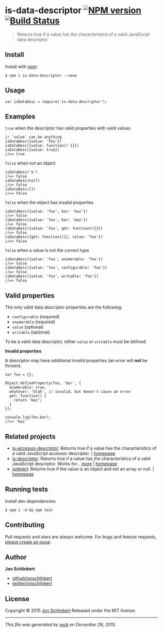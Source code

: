is-data-descriptor [![NPM version](https://img.shields.io/npm/v/is-data-descriptor.svg)](https://www.npmjs.com/package/is-data-descriptor) [![Build Status](https://img.shields.io/travis/jonschlinkert/is-data-descriptor.svg)](https://travis-ci.org/jonschlinkert/is-data-descriptor)
========================================================================================================================================================================================================================================================================================

> Returns true if a value has the characteristics of a valid JavaScript data descriptor.

Install
-------

Install with [npm](https://www.npmjs.com/):

    $ npm i is-data-descriptor --save

Usage
-----

    var isDataDesc = require('is-data-descriptor');

Examples
--------

`true` when the descriptor has valid properties with valid values.

    // `value` can be anything
    isDataDesc({value: 'foo'})
    isDataDesc({value: function() {}})
    isDataDesc({value: true})
    //=> true

`false` when not an object

    isDataDesc('a')
    //=> false
    isDataDesc(null)
    //=> false
    isDataDesc([])
    //=> false

`false` when the object has invalid properties

    isDataDesc({value: 'foo', bar: 'baz'})
    //=> false
    isDataDesc({value: 'foo', bar: 'baz'})
    //=> false
    isDataDesc({value: 'foo', get: function(){}})
    //=> false
    isDataDesc({get: function(){}, value: 'foo'})
    //=> false

`false` when a value is not the correct type

    isDataDesc({value: 'foo', enumerable: 'foo'})
    //=> false
    isDataDesc({value: 'foo', configurable: 'foo'})
    //=> false
    isDataDesc({value: 'foo', writable: 'foo'})
    //=> false

Valid properties
----------------

The only valid data descriptor properties are the following:

-   `configurable` (required)
-   `enumerable` (required)
-   `value` (optional)
-   `writable` (optional)

To be a valid data descriptor, either `value` or `writable` must be defined.

**Invalid properties**

A descriptor may have additional *invalid* properties (an error will **not** be thrown).

    var foo = {};

    Object.defineProperty(foo, 'bar', {
      enumerable: true,
      whatever: 'blah', // invalid, but doesn't cause an error
      get: function() {
        return 'baz';
      }
    });

    console.log(foo.bar);
    //=> 'baz'

Related projects
----------------

-   [is-accessor-descriptor](https://www.npmjs.com/package/is-accessor-descriptor): Returns true if a value has the characteristics of a valid JavaScript accessor descriptor. | [homepage](https://github.com/jonschlinkert/is-accessor-descriptor)
-   [is-descriptor](https://www.npmjs.com/package/is-descriptor): Returns true if a value has the characteristics of a valid JavaScript descriptor. Works for… [more](https://www.npmjs.com/package/is-descriptor) | [homepage](https://github.com/jonschlinkert/is-descriptor)
-   [isobject](https://www.npmjs.com/package/isobject): Returns true if the value is an object and not an array or null. | [homepage](https://github.com/jonschlinkert/isobject)

Running tests
-------------

Install dev dependencies:

    $ npm i -d && npm test

Contributing
------------

Pull requests and stars are always welcome. For bugs and feature requests, [please create an issue](https://github.com/jonschlinkert/is-data-descriptor/issues/new).

Author
------

**Jon Schlinkert**

-   [github/jonschlinkert](https://github.com/jonschlinkert)
-   [twitter/jonschlinkert](http://twitter.com/jonschlinkert)

License
-------

Copyright © 2015 [Jon Schlinkert](https://github.com/jonschlinkert) Released under the MIT license.

------------------------------------------------------------------------

*This file was generated by [verb](https://github.com/verbose/verb) on December 28, 2015.*
